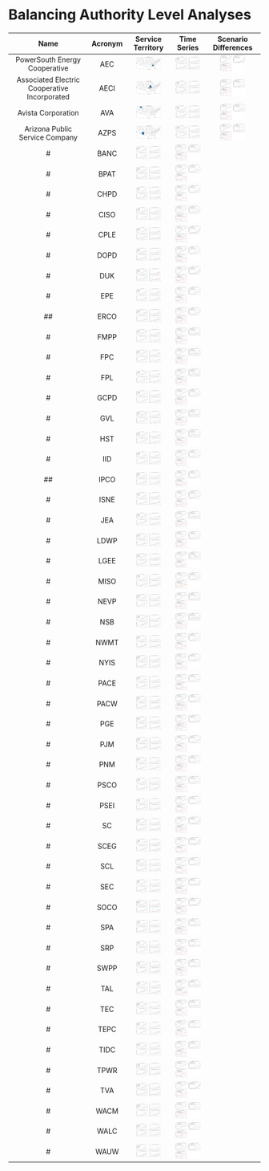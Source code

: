 # Balancing Authority Level Analyses
>
| Name | Acronym | Service Territory | Time Series | Scenario Differences |
| :-: | :-: | :-: | :-: | :-: |
| PowerSouth Energy Cooperative | AEC | <img src="figures/Balancing_Authorities/BA_Service_Territory_AEC.png" width="50"> | <img src="figures/Balancing_Authorities/BA_Load_Projections_AEC.png" width="50"> | <img src="figures/Balancing_Authorities/BA_Load_Difference_AEC.png" width="50"> |
| Associated Electric Cooperative Incorporated | AECI | <img src="figures/Balancing_Authorities/BA_Service_Territory_AECI.png" width="50"> | <img src="figures/Balancing_Authorities/BA_Load_Projections_AECI.png" width="50"> | <img src="figures/Balancing_Authorities/BA_Load_Difference_AECI.png" width="50"> |
| Avista Corporation | AVA | <img src="figures/Balancing_Authorities/BA_Service_Territory_AVA.png" width="50"> | <img src="figures/Balancing_Authorities/BA_Load_Projections_AVA.png" width="50"> | <img src="figures/Balancing_Authorities/BA_Load_Difference_AVA.png" width="50"> |
| Arizona Public Service Company | AZPS | <img src="figures/Balancing_Authorities/BA_Service_Territory_AZPS.png" width="50"> |<img src="figures/Balancing_Authorities/BA_Load_Projections_AZPS.png" width="50"> | <img src="figures/Balancing_Authorities/BA_Load_Difference_AZPS.png" width="50"> |
#| BANC | <img src="figures/Balancing_Authorities/BA_Load_Projections_BANC.png" width="50"> | <img src="figures/Balancing_Authorities/BA_Load_Difference_BANC.png" width="50"> |
#| BPAT | <img src="figures/Balancing_Authorities/BA_Load_Projections_BPAT.png" width="50"> | <img src="figures/Balancing_Authorities/BA_Load_Difference_BPAT.png" width="50"> |
#| CHPD | <img src="figures/Balancing_Authorities/BA_Load_Projections_CHPD.png" width="50"> | <img src="figures/Balancing_Authorities/BA_Load_Difference_CHPD.png" width="50"> |
#| CISO | <img src="figures/Balancing_Authorities/BA_Load_Projections_CISO.png" width="50"> | <img src="figures/Balancing_Authorities/BA_Load_Difference_CISO.png" width="50"> |
#| CPLE | <img src="figures/Balancing_Authorities/BA_Load_Projections_CPLE.png" width="50"> | <img src="figures/Balancing_Authorities/BA_Load_Difference_CPLE.png" width="50"> |
#| DOPD | <img src="figures/Balancing_Authorities/BA_Load_Projections_DOPD.png" width="50"> | <img src="figures/Balancing_Authorities/BA_Load_Difference_DOPD.png" width="50"> |
#| DUK | <img src="figures/Balancing_Authorities/BA_Load_Projections_DUK.png" width="50"> | <img src="figures/Balancing_Authorities/BA_Load_Difference_DUK.png" width="50"> |
#| EPE | <img src="figures/Balancing_Authorities/BA_Load_Projections_EPE.png" width="50"> | <img src="figures/Balancing_Authorities/BA_Load_Difference_EPE.png" width="50"> |
##| ERCO | <img src="figures/Balancing_Authorities/BA_Load_Projections_ERCO.png" width="50"> | <img src="figures/Balancing_Authorities/BA_Load_Difference_ERCO.png" width="50"> |
#| FMPP | <img src="figures/Balancing_Authorities/BA_Load_Projections_FMPP.png" width="50"> | <img src="figures/Balancing_Authorities/BA_Load_Difference_FMPP.png" width="50"> |
#| FPC | <img src="figures/Balancing_Authorities/BA_Load_Projections_FPC.png" width="50"> | <img src="figures/Balancing_Authorities/BA_Load_Difference_FPC.png" width="50"> |
#| FPL | <img src="figures/Balancing_Authorities/BA_Load_Projections_FPL.png" width="50"> | <img src="figures/Balancing_Authorities/BA_Load_Difference_FPL.png" width="50"> |
#| GCPD | <img src="figures/Balancing_Authorities/BA_Load_Projections_GCPD.png" width="50"> | <img src="figures/Balancing_Authorities/BA_Load_Difference_GCPD.png" width="50"> |
#| GVL | <img src="figures/Balancing_Authorities/BA_Load_Projections_GVL.png" width="50"> | <img src="figures/Balancing_Authorities/BA_Load_Difference_GVL.png" width="50"> |
#| HST | <img src="figures/Balancing_Authorities/BA_Load_Projections_HST.png" width="50"> | <img src="figures/Balancing_Authorities/BA_Load_Difference_HST.png" width="50"> |
#| IID | <img src="figures/Balancing_Authorities/BA_Load_Projections_IID.png" width="50"> | <img src="figures/Balancing_Authorities/BA_Load_Difference_IID.png" width="50"> |
##| IPCO | <img src="figures/Balancing_Authorities/BA_Load_Projections_IPCO.png" width="50"> | <img src="figures/Balancing_Authorities/BA_Load_Difference_IPCO.png" width="50"> |
#| ISNE | <img src="figures/Balancing_Authorities/BA_Load_Projections_ISNE.png" width="50"> | <img src="figures/Balancing_Authorities/BA_Load_Difference_ISNE.png" width="50"> |
#| JEA | <img src="figures/Balancing_Authorities/BA_Load_Projections_JEA.png" width="50"> | <img src="figures/Balancing_Authorities/BA_Load_Difference_JEA.png" width="50"> |
#| LDWP | <img src="figures/Balancing_Authorities/BA_Load_Projections_LDWP.png" width="50"> | <img src="figures/Balancing_Authorities/BA_Load_Difference_LDWP.png" width="50"> |
#| LGEE | <img src="figures/Balancing_Authorities/BA_Load_Projections_LGEE.png" width="50"> | <img src="figures/Balancing_Authorities/BA_Load_Difference_LGEE.png" width="50"> |
#| MISO | <img src="figures/Balancing_Authorities/BA_Load_Projections_MISO.png" width="50"> | <img src="figures/Balancing_Authorities/BA_Load_Difference_MISO.png" width="50"> |
#| NEVP | <img src="figures/Balancing_Authorities/BA_Load_Projections_NEVP.png" width="50"> | <img src="figures/Balancing_Authorities/BA_Load_Difference_NEVP.png" width="50"> |
#| NSB | <img src="figures/Balancing_Authorities/BA_Load_Projections_NSB.png" width="50"> | <img src="figures/Balancing_Authorities/BA_Load_Difference_NSB.png" width="50"> |
#| NWMT | <img src="figures/Balancing_Authorities/BA_Load_Projections_NWMT.png" width="50"> | <img src="figures/Balancing_Authorities/BA_Load_Difference_NWMT.png" width="50"> |
#| NYIS | <img src="figures/Balancing_Authorities/BA_Load_Projections_NYIS.png" width="50"> | <img src="figures/Balancing_Authorities/BA_Load_Difference_NYIS.png" width="50"> |
#| PACE | <img src="figures/Balancing_Authorities/BA_Load_Projections_PACE.png" width="50"> | <img src="figures/Balancing_Authorities/BA_Load_Difference_PACE.png" width="50"> |
#| PACW | <img src="figures/Balancing_Authorities/BA_Load_Projections_PACW.png" width="50"> | <img src="figures/Balancing_Authorities/BA_Load_Difference_PACW.png" width="50"> |
#| PGE | <img src="figures/Balancing_Authorities/BA_Load_Projections_PGE.png" width="50"> | <img src="figures/Balancing_Authorities/BA_Load_Difference_PGE.png" width="50"> |
#| PJM | <img src="figures/Balancing_Authorities/BA_Load_Projections_PJM.png" width="50"> | <img src="figures/Balancing_Authorities/BA_Load_Difference_PJM.png" width="50"> |
#| PNM | <img src="figures/Balancing_Authorities/BA_Load_Projections_PNM.png" width="50"> | <img src="figures/Balancing_Authorities/BA_Load_Difference_PNM.png" width="50"> |
#| PSCO | <img src="figures/Balancing_Authorities/BA_Load_Projections_PSCO.png" width="50"> | <img src="figures/Balancing_Authorities/BA_Load_Difference_PSCO.png" width="50"> |
#| PSEI | <img src="figures/Balancing_Authorities/BA_Load_Projections_PSEI.png" width="50"> | <img src="figures/Balancing_Authorities/BA_Load_Difference_PSEI.png" width="50"> |
#| SC | <img src="figures/Balancing_Authorities/BA_Load_Projections_SC.png" width="50"> | <img src="figures/Balancing_Authorities/BA_Load_Difference_SC.png" width="50"> |
#| SCEG | <img src="figures/Balancing_Authorities/BA_Load_Projections_SCEG.png" width="50"> | <img src="figures/Balancing_Authorities/BA_Load_Difference_SCEG.png" width="50"> |
#| SCL | <img src="figures/Balancing_Authorities/BA_Load_Projections_SCL.png" width="50"> | <img src="figures/Balancing_Authorities/BA_Load_Difference_SCL.png" width="50"> |
#| SEC | <img src="figures/Balancing_Authorities/BA_Load_Projections_SEC.png" width="50"> | <img src="figures/Balancing_Authorities/BA_Load_Difference_SEC.png" width="50"> |
#| SOCO | <img src="figures/Balancing_Authorities/BA_Load_Projections_SOCO.png" width="50"> | <img src="figures/Balancing_Authorities/BA_Load_Difference_SOCO.png" width="50"> |
#| SPA | <img src="figures/Balancing_Authorities/BA_Load_Projections_SPA.png" width="50"> | <img src="figures/Balancing_Authorities/BA_Load_Difference_SPA.png" width="50"> |
#| SRP | <img src="figures/Balancing_Authorities/BA_Load_Projections_SRP.png" width="50"> | <img src="figures/Balancing_Authorities/BA_Load_Difference_SRP.png" width="50"> |
#| SWPP | <img src="figures/Balancing_Authorities/BA_Load_Projections_SWPP.png" width="50"> | <img src="figures/Balancing_Authorities/BA_Load_Difference_SWPP.png" width="50"> |
#| TAL | <img src="figures/Balancing_Authorities/BA_Load_Projections_TAL.png" width="50"> | <img src="figures/Balancing_Authorities/BA_Load_Difference_TAL.png" width="50"> |
#| TEC | <img src="figures/Balancing_Authorities/BA_Load_Projections_TEC.png" width="50"> | <img src="figures/Balancing_Authorities/BA_Load_Difference_TEC.png" width="50"> |
#| TEPC | <img src="figures/Balancing_Authorities/BA_Load_Projections_TEPC.png" width="50"> | <img src="figures/Balancing_Authorities/BA_Load_Difference_TEPC.png" width="50"> |
#| TIDC | <img src="figures/Balancing_Authorities/BA_Load_Projections_TIDC.png" width="50"> | <img src="figures/Balancing_Authorities/BA_Load_Difference_TIDC.png" width="50"> |
#| TPWR | <img src="figures/Balancing_Authorities/BA_Load_Projections_TPWR.png" width="50"> | <img src="figures/Balancing_Authorities/BA_Load_Difference_TPWR.png" width="50"> |
#| TVA | <img src="figures/Balancing_Authorities/BA_Load_Projections_TVA.png" width="50"> | <img src="figures/Balancing_Authorities/BA_Load_Difference_TVA.png" width="50"> |
#| WACM | <img src="figures/Balancing_Authorities/BA_Load_Projections_WACM.png" width="50"> | <img src="figures/Balancing_Authorities/BA_Load_Difference_WACM.png" width="50"> |
#| WALC | <img src="figures/Balancing_Authorities/BA_Load_Projections_WALC.png" width="50"> | <img src="figures/Balancing_Authorities/BA_Load_Difference_WALC.png" width="50"> |
#| WAUW | <img src="figures/Balancing_Authorities/BA_Load_Projections_WAUW.png" width="50"> | <img src="figures/Balancing_Authorities/BA_Load_Difference_WAUW.png" width="50"> |


